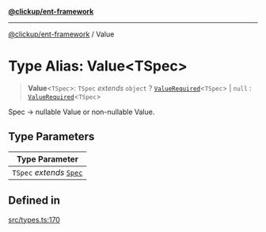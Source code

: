 [**@clickup/ent-framework**](../README.md)

***

[@clickup/ent-framework](../globals.md) / Value

# Type Alias: Value\<TSpec\>

> **Value**\<`TSpec`\>: `TSpec` *extends* `object` ? [`ValueRequired`](ValueRequired.md)\<`TSpec`\> \| `null` : [`ValueRequired`](ValueRequired.md)\<`TSpec`\>

Spec -> nullable Value or non-nullable Value.

## Type Parameters

| Type Parameter |
| ------ |
| `TSpec` *extends* [`Spec`](Spec.md) |

## Defined in

[src/types.ts:170](https://github.com/clickup/ent-framework/blob/master/src/types.ts#L170)
